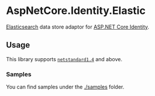# AspNetCore.Identity.Elastic

[Elasticsearch](https://www.elastic.co/products/elasticsearch) data store adaptor for [ASP.NET Core Identity](https://github.com/aspnet/Identity).

## Usage

This library supports [`netstandard1.4`](https://docs.microsoft.com/en-us/dotnet/articles/standard/library) and above.

### Samples

You can find samples under the [./samples](./samples) folder.
